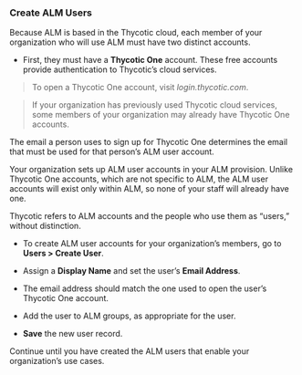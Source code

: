 ﻿[title]: # (Create ALM Users)
[tags]: # (Account Lifecycle Manager,ALM,)
[priority]: # (5325)

### Create ALM Users

Because ALM is based in the Thycotic cloud, each member of your organization who will use ALM must have two distinct accounts.

* First, they must have a **Thycotic One** account. These free accounts provide authentication to Thycotic’s cloud services.

>   To open a Thycotic One account, visit *login.thycotic.com*.

>   If your organization has previously used Thycotic cloud services, some members of your organization may already have Thycotic One accounts.

The email a person uses to sign up for Thycotic One determines the email that must be used for that person’s ALM user account.

Your organization sets up ALM user accounts in your ALM provision. Unlike Thycotic One accounts, which are not specific to ALM, the ALM user accounts will exist only within ALM, so none of your staff will already have one.

Thycotic refers to ALM accounts and the people who use them as “users,” without distinction.

* To create ALM user accounts for your organization’s members, go to **Users \> Create User**.

* Assign a **Display Name** and set the user’s **Email Address**.

* The email address should match the one used to open the user’s Thycotic One account.

* Add the user to ALM groups, as appropriate for the user.

* **Save** the new user record.

Continue until you have created the ALM users that enable your organization’s use cases.

